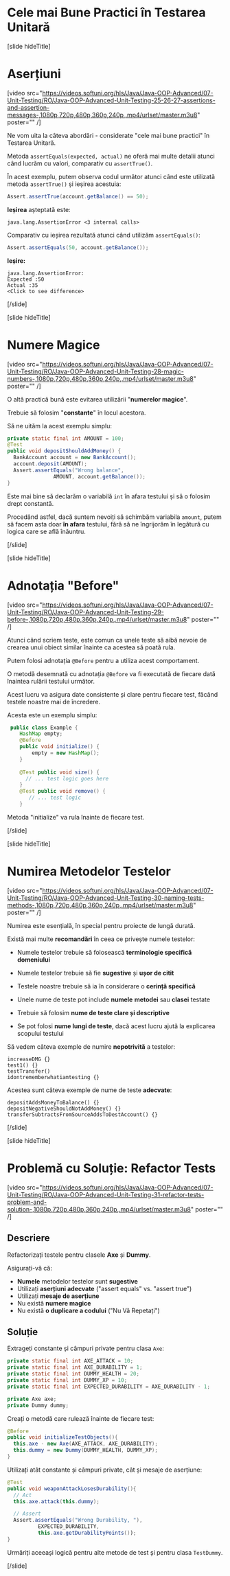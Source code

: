 # Cele mai Bune Practici în Testarea Unitară 

[slide hideTitle]

# Aserțiuni

[video src="https://videos.softuni.org/hls/Java/Java-OOP-Advanced/07-Unit-Testing/RO/Java-OOP-Advanced-Unit-Testing-25-26-27-assertions-and-assertion-messages-,1080p,720p,480p,360p,240p,.mp4/urlset/master.m3u8" poster="" /]

Ne vom uita la câteva abordări - considerate "cele mai bune practici" în Testarea Unitară.

Metoda `assertEquals(expected, actual)` ne oferă mai multe detalii atunci când lucrăm cu valori, comparativ cu `assertTrue()`.

În acest exemplu, putem observa codul următor atunci când este utilizată metoda `assertTrue()` și ieșirea acestuia:
``` java
Assert.assertTrue(account.getBalance() == 50);
```

**Ieșirea** așteptată este: 

```
java.lang.AssertionError <3 internal calls>
```

Comparativ cu ieșirea rezultată atunci când utilizăm `assertEquals()`:
``` java
Assert.assertEquals(50, account.getBalance());
```

**Ieșire:**

```
java.lang.AssertionError:
Expected :50
Actual :35
<Click to see difference>
```


[/slide]

[slide hideTitle]

# Numere Magice

[video src="https://videos.softuni.org/hls/Java/Java-OOP-Advanced/07-Unit-Testing/RO/Java-OOP-Advanced-Unit-Testing-28-magic-numbers-,1080p,720p,480p,360p,240p,.mp4/urlset/master.m3u8" poster="" /]

O altă practică bună este evitarea utilizării "**numerelor magice**".

Trebuie să folosim "**constante**" în locul acestora.

Să ne uităm la acest exemplu simplu:

``` java
private static final int AMOUNT = 100;
@Test
public void depositShouldAddMoney() {
  BankAccount account = new BankAccount();
  account.deposit(AMOUNT);
  Assert.assertEquals("Wrong balance",    
               AMOUNT, account.getBalance());
}
```
Este mai bine să declarăm o variabilă `int` în afara testului și să o folosim drept constantă.

Procedând astfel, dacă suntem nevoiți să schimbăm variabila `amount`, putem să facem asta doar **în afara** testului, fără să ne îngrijorăm în legătură cu logica care se află înăuntru.

[/slide]

[slide hideTitle]

# Adnotația "Before"

[video src="https://videos.softuni.org/hls/Java/Java-OOP-Advanced/07-Unit-Testing/RO/Java-OOP-Advanced-Unit-Testing-29-before-,1080p,720p,480p,360p,240p,.mp4/urlset/master.m3u8" poster="" /]

Atunci când scriem teste, este comun ca unele teste să aibă nevoie de crearea unui obiect similar înainte ca acestea să poată rula.

Putem folosi adnotația `@Before` pentru a utiliza acest comportament.

O metodă desemnată cu adnotația `@Before` va fi executată de fiecare dată înaintea rulării testului următor.

Acest lucru va asigura date consistente și clare pentru fiecare test, făcând testele noastre mai de încredere.

Acesta este un exemplu simplu:

``` java
 public class Example {
    HashMap empty;
    @Before
    public void initialize() {
        empty = new HashMap();
    }
    
    @Test public void size() {
      // ... test logic goes here
    }
    @Test public void remove() {
       // ... test logic
    }
```

Metoda "initialize" va rula înainte de fiecare test.

[/slide]

[slide hideTitle]

# Numirea Metodelor Testelor

[video src="https://videos.softuni.org/hls/Java/Java-OOP-Advanced/07-Unit-Testing/RO/Java-OOP-Advanced-Unit-Testing-30-naming-tests-methods-,1080p,720p,480p,360p,240p,.mp4/urlset/master.m3u8" poster="" /]

Numirea este esențială, în special pentru proiecte de lungă durată.

Există mai multe **recomandări** în ceea ce privește numele testelor:

- Numele testelor trebuie să folosească **terminologie specifică domeniului**

- Numele testelor trebuie să fie **sugestive** și **ușor de citit**

- Testele noastre trebuie să ia în considerare o **cerință specifică**

- Unele nume de teste pot include **numele** **metodei** sau **clasei** testate

- Trebuie să folosim **nume de teste clare și descriptive**

- Se pot folosi **nume lungi de teste**, dacă acest lucru ajută la explicarea scopului testului

Să vedem câteva exemple de numire **nepotrivită** a testelor:

```
increaseDMG {}
test1() {}
testTransfer()
idontrememberwhatiamtesting {}
```

Acestea sunt câteva exemple de nume de teste **adecvate**:

```
depositAddsMoneyToBalance() {}
depositNegativeShouldNotAddMoney() {}
transferSubtractsFromSourceAddsToDestAccount() {}
```

[/slide]

[slide hideTitle]

# Problemă cu Soluție: Refactor Tests

[video src="https://videos.softuni.org/hls/Java/Java-OOP-Advanced/07-Unit-Testing/RO/Java-OOP-Advanced-Unit-Testing-31-refactor-tests-problem-and-solution-,1080p,720p,480p,360p,240p,.mp4/urlset/master.m3u8" poster="" /]

## Descriere
Refactorizați testele pentru clasele **Axe** și **Dummy**.

Asigurați-vă că:
- **Numele** metodelor testelor sunt **sugestive**
- Utilizați **aserțiuni adecvate** ("assert equals" vs. "assert true")
- Utilizați **mesaje de aserțiune**
- Nu există **numere magice**
- Nu există **o duplicare a codului** ("Nu Vă Repetați")

## Soluție

Extrageți constante și câmpuri private pentru clasa `Axe`:
```java
private static final int AXE_ATTACK = 10;
private static final int AXE_DURABILITY = 1;
private static final int DUMMY_HEALTH = 20;
private static final int DUMMY_XP = 10;
private static final int EXPECTED_DURABILITY = AXE_DURABILITY - 1;

private Axe axe;
private Dummy dummy;
```

Creați o metodă care rulează înainte de fiecare test:
```java
@Before
public void initializeTestObjects(){
  this.axe - new Axe(AXE_ATTACK, AXE_DURABILITY);
  this.dummy = new Dummy(DUMMY_HEALTH, DUMMY_XP);
}
```

Utilizați atât constante și câmpuri private, cât și mesaje de aserțiune:
```java
@Test
public void weaponAttackLosesDurability(){
  // Act
  this.axe.attack(this.dummy);

  // Assert
  Assert.assertEquals("Wrong Durability, "),
          EXPECTED_DURABILITY,
          this.axe.getDurabilityPoints());
}
```

Urmăriți aceeași logică pentru alte metode de test și pentru clasa `TestDummy`.


[/slide]
